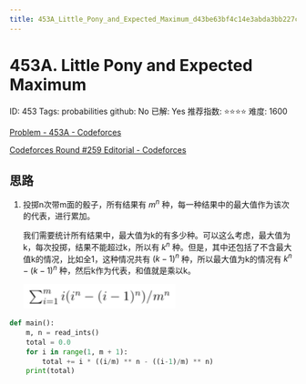 ```yaml
---
title: 453A_Little_Pony_and_Expected_Maximum_d43be63bf4c14e3abda3bb227caa68df
---
```


# 453A. Little Pony and Expected Maximum

ID: 453
Tags: probabilities
github: No
已解: Yes
推荐指数: ⭐⭐⭐⭐
难度: 1600

[Problem - 453A - Codeforces](https://codeforces.com/problemset/problem/453/A)

[Codeforces Round #259 Editorial - Codeforces](https://codeforces.com/blog/entry/13190)

## 思路

1. 投掷n次带m面的骰子，所有结果有 $m^n$ 种，每一种结果中的最大值作为该次的代表，进行累加。
    
    我们需要统计所有结果中，最大值为k的有多少种。可以这么考虑，最大值为k，每次投掷，结果不能超过k，所以有 $k^n$ 种。但是，其中还包括了不含最大值k的情况，比如全1，这种情况共有 $(k-1)^n$ 种，所以最大值为k的情况有 $k^n - (k - 1)^n$ 种，然后k作为代表，和值就是乘以k。
    
    ![2022-05-02_11-25-44](assets/2022-05-02_11-25-44.png)
    

```python
def main():
    m, n = read_ints()
    total = 0.0
    for i in range(1, m + 1):
        total += i * ((i/m) ** n - ((i-1)/m) ** n)
    print(total)
```